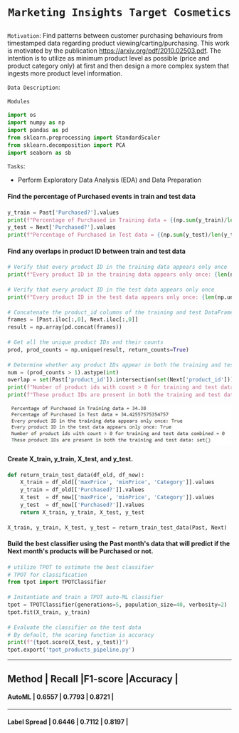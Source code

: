 # <p align=center>`Marketing Insights Target Cosmetics`</p>

`Motivation`: Find patterns between customer purchasing behaviours from timestamped data regarding product viewing/carting/purchasing. This work is motivated by the publication https://arxiv.org/pdf/2010.02503.pdf.
The intention is to utilize as minimum product level as possible (price and product category only) at first and then design a more complex system that ingests more product level information.

`Data Description`:

`Modules`
```python
import os
import numpy as np
import pandas as pd
from sklearn.preprocessing import StandardScaler
from sklearn.decomposition import PCA
import seaborn as sb
``` 

`Tasks`: 
* Perform Exploratory Data Analysis (EDA) and Data Preparation 
#### Find the percentage of Purchased events in train and test data
```python
y_train = Past['Purchased?'].values
print(f"Percentage of Purchased in Training data = {(np.sum(y_train)/len(y_train))*100}")
y_test = Next['Purchased?'].values
print(f"Percentage of Purchased in Test data = {(np.sum(y_test)/len(y_test))*100}")
```
#### Find any overlaps in product ID between train and test data
```python
# Verify that every product ID in the training data appears only once
print(f"Every product ID in the training data appears only once: {len(np.unique(Past['product_id'])) == Past.shape[0]}")

# Verify that every product ID in the test data appears only once
print(f"Every product ID in the test data appears only once: {len(np.unique(Next['product_id'])) == Next.shape[0]}")

# Concatenate the product_id columns of the training and test DataFrames
frames = [Past.iloc[:,0], Next.iloc[:,0]]
result = np.array(pd.concat(frames))

# Get all the unique product IDs and their counts
prod, prod_counts = np.unique(result, return_counts=True)

# Determine whether any product IDs appear in both the training and test data
num = (prod_counts > 1).astype(int)
overlap = set(Past['product_id']).intersection(set(Next['product_id']))
print(f"Number of product ids with count > 0 for training and test data combined = {sum(num)}")
print(f"These product IDs are present in both the training and test data: {overlap}")
```
<img src='images/product_id_breakdown.JPG'></img>


#### Create X_train, y_train, X_test, and y_test. 
```python
def return_train_test_data(df_old, df_new):
    X_train = df_old[['maxPrice', 'minPrice', 'Category']].values
    y_train = df_old[['Purchased?']].values
    X_test  = df_new[['maxPrice', 'minPrice', 'Category']].values
    y_test  = df_new[['Purchased?']].values
    return X_train, y_train, X_test, y_test
    
X_train, y_train, X_test, y_test = return_train_test_data(Past, Next)
```
#### Build the best classifier using the Past month's data that will predict if the Next month's products will be Purchased or not. 
```python
# utilize TPOT to estimate the best classifier 
# TPOT for classification
from tpot import TPOTClassifier

# Instantiate and train a TPOT auto-ML classifier
tpot = TPOTClassifier(generations=5, population_size=40, verbosity=2)
tpot.fit(X_train, y_train)

# Evaluate the classifier on the test data
# By default, the scoring function is accuracy
print(f"{tpot.score(X_test, y_test)}")
tpot.export('tpot_products_pipeline.py')
```

----------------------------------------------------------------------------------------------------------------
Method    |   Recall      |F1-score    |Accuracy    |
------------------------------------------------------------------------------
#### AutoML    | 0.6557                   | 0.7793                   | 0.8721                    |
-------------------------------------------------------------------------
#### Label Spread | 0.6446              | 0.7112                         | 0.8197                        | 
